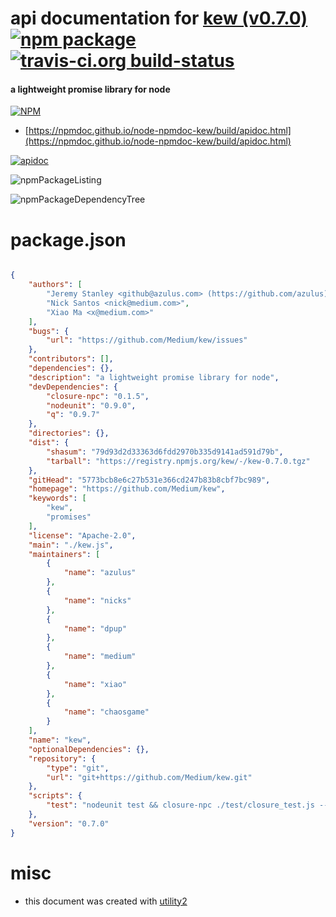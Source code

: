 # api documentation for  [kew (v0.7.0)](https://github.com/Medium/kew)  [![npm package](https://img.shields.io/npm/v/npmdoc-kew.svg?style=flat-square)](https://www.npmjs.org/package/npmdoc-kew) [![travis-ci.org build-status](https://api.travis-ci.org/npmdoc/node-npmdoc-kew.svg)](https://travis-ci.org/npmdoc/node-npmdoc-kew)
#### a lightweight promise library for node

[![NPM](https://nodei.co/npm/kew.png?downloads=true&downloadRank=true&stars=true)](https://www.npmjs.com/package/kew)

- [https://npmdoc.github.io/node-npmdoc-kew/build/apidoc.html](https://npmdoc.github.io/node-npmdoc-kew/build/apidoc.html)

[![apidoc](https://npmdoc.github.io/node-npmdoc-kew/build/screenCapture.buildCi.browser.%252Ftmp%252Fbuild%252Fapidoc.html.png)](https://npmdoc.github.io/node-npmdoc-kew/build/apidoc.html)

![npmPackageListing](https://npmdoc.github.io/node-npmdoc-kew/build/screenCapture.npmPackageListing.svg)

![npmPackageDependencyTree](https://npmdoc.github.io/node-npmdoc-kew/build/screenCapture.npmPackageDependencyTree.svg)



# package.json

```json

{
    "authors": [
        "Jeremy Stanley <github@azulus.com> (https://github.com/azulus)",
        "Nick Santos <nick@medium.com>",
        "Xiao Ma <x@medium.com>"
    ],
    "bugs": {
        "url": "https://github.com/Medium/kew/issues"
    },
    "contributors": [],
    "dependencies": {},
    "description": "a lightweight promise library for node",
    "devDependencies": {
        "closure-npc": "0.1.5",
        "nodeunit": "0.9.0",
        "q": "0.9.7"
    },
    "directories": {},
    "dist": {
        "shasum": "79d93d2d33363d6fdd2970b335d9141ad591d79b",
        "tarball": "https://registry.npmjs.org/kew/-/kew-0.7.0.tgz"
    },
    "gitHead": "5773bcb8e6c27b531e366cd247b83b8cbf7bc989",
    "homepage": "https://github.com/Medium/kew",
    "keywords": [
        "kew",
        "promises"
    ],
    "license": "Apache-2.0",
    "main": "./kew.js",
    "maintainers": [
        {
            "name": "azulus"
        },
        {
            "name": "nicks"
        },
        {
            "name": "dpup"
        },
        {
            "name": "medium"
        },
        {
            "name": "xiao"
        },
        {
            "name": "chaosgame"
        }
    ],
    "name": "kew",
    "optionalDependencies": {},
    "repository": {
        "type": "git",
        "url": "git+https://github.com/Medium/kew.git"
    },
    "scripts": {
        "test": "nodeunit test && closure-npc ./test/closure_test.js --jscomp_error=checkTypes"
    },
    "version": "0.7.0"
}
```



# misc
- this document was created with [utility2](https://github.com/kaizhu256/node-utility2)
